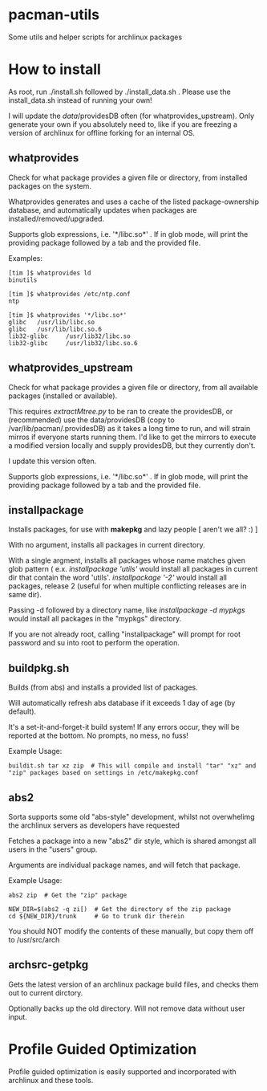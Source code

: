# pacman-utils
Some utils and helper scripts for archlinux packages


How to install
==============

As root, run ./install.sh followed by ./install\_data.sh . Please use the install\_data.sh instead of running your own!



I will update the *data*/providesDB often (for whatprovides\_upstream). Only generate your own if you absolutely need to, like if you are freezing a version of archlinux for offline forking for an internal OS.

whatprovides
------------

Check for what package provides a given file or directory, from installed packages on the system.

Whatprovides generates and uses a cache of the listed package-ownership database, and automatically updates when packages are installed/removed/upgraded.

Supports glob expressions, i.e. '\*/libc.so\*' . If in glob mode, will print the providing package followed by a tab and the provided file.


Examples:

	[tim ]$ whatprovides ld
	binutils

	[tim ]$ whatprovides /etc/ntp.conf
	ntp

	[tim ]$ whatprovides '*/libc.so*'
	glibc   /usr/lib/libc.so
	glibc   /usr/lib/libc.so.6
	lib32-glibc     /usr/lib32/libc.so
	lib32-glibc     /usr/lib32/libc.so.6



whatprovides\_upstream
----------------------

Check for what package provides a given file or directory, from all available packages (installed or available).

This requires *extractMtree.py* to be ran to create the providesDB, or (recommended) use the data/providesDB (copy to /var/lib/pacman/.providesDB) as it takes a long time to run, and will strain mirros if everyone starts running them. I'd like to get the mirrors to execute a modified version locally and supply providesDB, but they currently don't.

I update this version often.

Supports glob expressions, i.e. '\*/libc.so\*' . If in glob mode, will print the providing package followed by a tab and the provided file.

installpackage
--------------

Installs packages, for use with **makepkg** and lazy people \[ aren't we all? :) \] 

With no argument, installs all packages in current directory.

With a single argment, installs all packages whose name matches given glob pattern ( e.x. *installpackage 'utils'*  would install all packages in current dir that contain the word 'utils'. *installpackage '-2'* would install all packages, release 2 (useful for when multiple conflicting releases are in same dir).

Passing -d followed by a directory name, like  *installpackage -d mypkgs* would install all packages in the "mypkgs" directory.

If you are not already root, calling "installpackage" will prompt for root password and su into root to perform the operation.


buildpkg.sh
----------

Builds (from abs) and installs a provided list of packages.

Will automatically refresh abs database if it exceeds 1 day of age (by default).

It's a set-it-and-forget-it build system! If any errors occur, they will be reported at the bottom. No prompts, no mess, no fuss!

Example Usage:

	buildit.sh tar xz zip  # This will compile and install "tar" "xz" and "zip" packages based on settings in /etc/makepkg.conf



abs2
----


Sorta supports some old "abs-style" development, whilst not
overwhelimg the archlinux servers as developers have requested

Fetches a package into a new "abs2" dir style, which is shared amongst
all users in the "users" group.

Arguments are individual package names, and will fetch that package.


Example Usage:

	abs2 zip  # Get the "zip" package

	NEW_DIR=$(abs2 -q zi[)  # Get the directory of the zip package
	cd ${NEW_DIR}/trunk     # Go to trunk dir therein


You should NOT modify the contents of these manually, but copy them off to /usr/src/arch


archsrc-getpkg
--------------

Gets the latest version of an archlinux package build files, and checks them out to current dirctory.

Optionally backs up the old directory. Will not remove data without user input.


Profile Guided Optimization
===========================

Profile guided optimization is easily supported and incorporated with archlinux and these tools.

